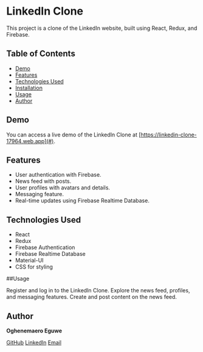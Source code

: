 # LinkedIn Clone

This project is a clone of the LinkedIn website, built using React, Redux, and Firebase.

## Table of Contents

- [Demo](#demo)
- [Features](#features)
- [Technologies Used](#technologies-used)
- [Installation](#installation)
- [Usage](#usage)
- [Author](#Author)


## Demo

You can access a live demo of the LinkedIn Clone at [https://linkedin-clone-17964.web.app](#).

## Features

- User authentication with Firebase.
- News feed with posts.
- User profiles with avatars and details.
- Messaging feature.
- Real-time updates using Firebase Realtime Database.


## Technologies Used

- React
- Redux
- Firebase Authentication
- Firebase Realtime Database
- Material-UI
- CSS for styling

##Usage

Register and log in to the LinkedIn Clone.
Explore the news feed, profiles, and messaging features.
Create and post content on the news feed.

## Author

**Oghenemaero Eguwe**

[GitHub](https://github.com/Christopher-kenway)
[LinkedIn](https://www.linkedin.com/in/oghenemaero-eguwe-490b2a1a6/)
[Email](maero1eguwe@gmail.com)





